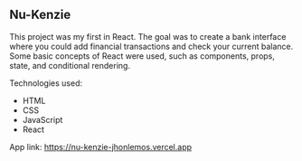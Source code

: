 ## Nu-Kenzie

This project was my first in React. The goal was to create a bank interface where you could add financial transactions and check your current balance. Some basic concepts of React were used, such as components, props, state, and conditional rendering.

Technologies used:

- HTML
- CSS
- JavaScript
- React

App link: https://nu-kenzie-jhonlemos.vercel.app
